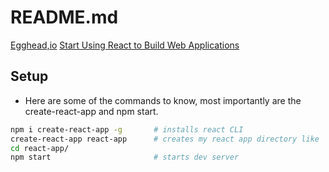
# README.md

[Egghead,io](https://egghead.io/courses)
[Start Using React to Build Web Applications](https://egghead.io/courses/react-fundamentals)

## Setup
- Here are some of the commands to know, most importantly are the create-react-app and npm start.
```sh
npm i create-react-app -g 		# installs react CLI
create-react-app react-app		# creates my react app directory like 'rails new [app]'
cd react-app/					
npm start						# starts dev server
```

